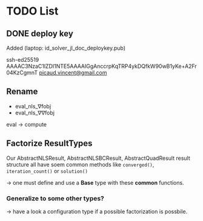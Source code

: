 # TODO List

## DONE deploy key

Added (laptop: id_solver_jl_doc_deploykey.pub)

ssh-ed25519 AAAAC3NzaC1lZDI1NTE5AAAAIGgAnccrpKqTRP4ykDQfkW90wB1yKe+A2Fr04KzCgmnT picaud.vincent@gmail.com

## Rename 

- eval_nls_∇fobj
- eval_nls_∇∇fobj

eval -> compute

## Factorize ResultTypes

Our AbstractNLSResult, AbstractNLSBCResult, AbstractQuadResult result
structure all have soem common methods like `converged()`,
`iteration_count()` or `solution()`

-> one must define and use a **Base** type with these **common**
functions.

### Generalize to some other types?

-> have a look a configuration type if a possible factorization is
possbile.

